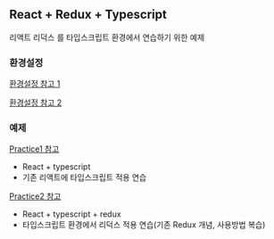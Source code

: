 ## React + Redux + Typescript

리액트
리덕스
를 타입스크립트 환경에서 연습하기 위한 예제

### 환경설정

[환경설정 참고 1](https://react.vlpt.us/using-typescript/05-ts-redux.html)

[환경설정 참고 2](https://github.com/typescript-cheatsheets/react)

### 예제

[Practice1 참고](https://www.youtube.com/watch?v=z8lDwLKthr8&t=488s)

-   React + typescript
-   기존 리액트에 타입스크립트 적용 연습

[Practice2 참고](https://www.youtube.com/watch?v=WpvIihorarA)

-   React + typescript + redux
-   타입스크립트 환경에서 리덕스 적용 연습(기존 Redux 개념, 사용방법 복습)
